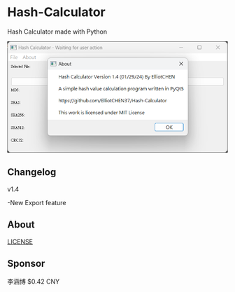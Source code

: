 # Hash-Calculator
Hash Calculator made with Python

![Hash Calculator](Hash_Calculator_v1.4.png)

## Changelog
v1.4

-New Export feature

## About
[LICENSE](LICENSE.txt)

## Sponsor
李涵博 $0.42 CNY